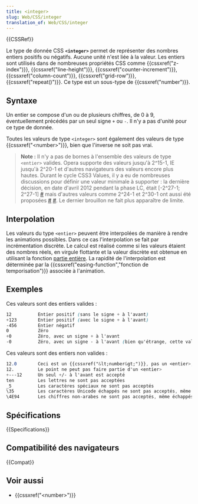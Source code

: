 ```yaml
---
title: <integer>
slug: Web/CSS/integer
translation_of: Web/CSS/integer
---
```


{{CSSRef}}

Le type de donnée CSS **`<integer>`** permet de représenter des nombres entiers positifs ou négatifs. Aucune unité n'est liée à la valeur. Les entiers sont utilisés dans de nombreuses propriétés CSS comme {{cssxref("z-index")}}, {{cssxref("line-height")}}, {{cssxref("counter-increment")}}, {{cssxref("column-count")}}, {{cssxref("grid-row")}}, {{cssxref("repeat()")}}. Ce type est un sous-type de {{cssxref("number")}}.

## Syntaxe

Un entier se compose d'un ou de plusieurs chiffres, de 0 à 9, éventuellement précédés par un seul signe `+` ou `-`. Il n'y a pas d'unité pour ce type de donnée.

Toutes les valeurs de type `<integer>` sont également des valeurs de type {{cssxref("&lt;number&gt;")}}, bien que l'inverse ne soit pas vrai.

> **Note :** Il n'y a pas de bornes à l'ensemble des valeurs de type `<entier>` valides. Opera supporte des valeurs jusqu'à 2^15-1, IE jusqu'à 2^20-1 et d'autres navigateurs des valeurs encore plus hautes. Durant le cycle CSS3 Values, il y a eu de nombreuses discussions pour définir une valeur minimale à supporter : la dernière décision, en date d'avril 2012 pendant la phase LC, était \[-2^27-1; 2^27-1] [#](https://lists.w3.org/Archives/Public/www-style/2012Apr/0633.html) mais d'autres valeurs comme 2^24-1 et 2^30-1 ont aussi été proposées [#](https://lists.w3.org/Archives/Public/www-style/2012Apr/0530.html) [#](https://lists.w3.org/Archives/Public/www-style/2012Apr/0530.html). Le dernier brouillon ne fait plus apparaître de limite.

## Interpolation

Les valeurs du type `<entier>` peuvent être interpolées de manière à rendre les animations possibles. Dans ce cas l'interpolation se fait par incrémentation discrète. Le calcul est réalisé comme si les valeurs étaient des nombres réels, en virgule flottante et la valeur discrète est obtenue en utilisant la fonction [partie entière](https://fr.wikipedia.org/wiki/Partie_enti%C3%A8re_et_partie_fractionnaire#Fonction_partie_enti.C3.A8re). La rapidité de l'interpolation est déterminée par la {{cssxref("easing-function","fonction de temporisation")}} associée à l'animation.

## Exemples

Ces valeurs sont des entiers valides :

```css
12          Entier positif (sans le signe + à l'avant)
+123        Entier positif (avec le signe + à l'avant)
-456        Entier négatif
0           Zéro
+0          Zéro, avec un signe + à l'avant
-0          Zéro, avec un signe - à l'avant (bien qu'étrange, cette valeur est acceptée)
```

Ces valeurs sont des entiers non valides :

```css example-bad
12.0        Ceci est un {{cssxref("&lt;number&gt;")}}, pas un <entier>, bien qu'il représente un entier
12.         Le point ne peut pas faire partie d'un <entier>
+---12      Un seul +/- à l'avant est accepté
ten         Les lettres ne sont pas acceptées
_5          Les caractères spéciaux ne sont pas acceptés
\35         Les caractères Unicode échappés ne sont pas acceptés, même s'ils sont un entier (ici : 5)
\4E94       Les chiffres non-arabes ne sont pas acceptés, même échappés (ici : le 5 japonais, 五)
```

## Spécifications

{{Specifications}}

## Compatibilité des navigateurs

{{Compat}}

## Voir aussi

- {{cssxref("&lt;number&gt;")}}
